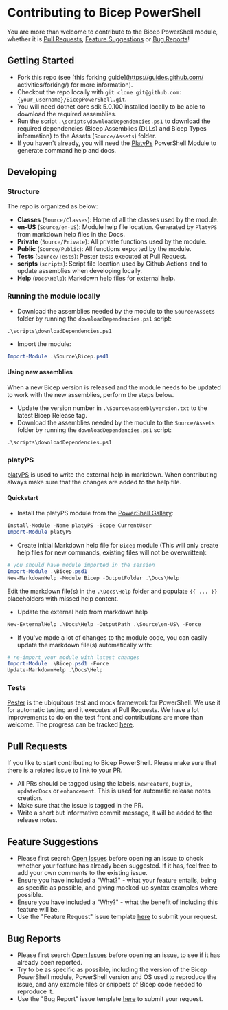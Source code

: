 # Contributing to Bicep PowerShell

You are more than welcome to contribute to the Bicep PowerShell module, whether it is [Pull Requests](#pull-requests), [Feature Suggestions](#feature-suggestions) or [Bug Reports](#bug-reports)!

## Getting Started

- Fork this repo (see [this forking guide](https://guides.github.com/ activities/forking/) for more information).
- Checkout the repo locally with `git clone git@github.com:{your_username}/BicepPowerShell.git`.
- You will need dotnet core sdk 5.0.100 installed locally to be able to download the required assemblies.
- Run the script `.\scripts\downloadDependencies.ps1` to download the required dependencies (Bicep Assemblies (DLLs) and Bicep Types information) to the Assets (`Source/Assets`) folder.
- If you haven't already, you will need the [PlatyPs](https://github.com/PowerShell/platyPS) PowerShell Module to generate command help and docs.


## Developing

### Structure

The repo is organized as below:

- **Classes** (`Source/Classes`): Home of all the classes used by the module.
- **en-US** (`Source/en-US`): Module help file location. Generated by `PlatyPS` from markdown help files in the Docs.
- **Private** (`Source/Private`): All private functions used by the module.
- **Public** (`Source/Public`): All functions exported by the module.
- **Tests** (`Source/Tests`): Pester tests executed at Pull Request.
- **scripts** (`scripts`): Script file location used by Github Actions and to update assemblies when developing locally.
- **Help** (`Docs\Help`): Markdown help files for external help.

### Running the module locally

- Download the assemblies needed by the module to the `Source/Assets` folder by running the `downloadDependencies.ps1` script:

```
.\scripts\downloadDependencies.ps1
```

- Import the module:

```powershell
Import-Module .\Source\Bicep.psd1
```

#### Using new assemblies

When a new Bicep version is released and the module needs to be updated to work with the new assemblies, perform the steps below.

- Update the version number in `.\Source\assemblyversion.txt` to the latest Bicep Release tag.
- Download the assemblies needed by the module to the `Source/Assets` folder by running the `downloadDependencies.ps1` script:

```
.\scripts\downloadDependencies.ps1
```

### platyPS

[platyPS](https://github.com/PowerShell/platyPS) is used to write the external help in markdown. When contributing always make sure that the changes are added to the help file.

#### Quickstart

- Install the platyPS module from the [PowerShell Gallery](https://powershellgallery.com):

```powershell
Install-Module -Name platyPS -Scope CurrentUser
Import-Module platyPS
```

- Create initial Markdown help file for `Bicep` module (This will only create help files for new commands, existing files will not be overwritten):

```powershell
# you should have module imported in the session
Import-Module .\Bicep.psd1
New-MarkdownHelp -Module Bicep -OutputFolder .\Docs\Help
```

Edit the markdown file(s) in the `.\Docs\Help` folder and populate `{{ ... }}` placeholders with missed help content.

- Update the external help from markdown help

```powershell
New-ExternalHelp .\Docs\Help -OutputPath .\Source\en-US\ -Force
```

- If you've made a lot of changes to the module code, you can easily update the markdown file(s) automatically with:

```powershell
# re-import your module with latest changes
Import-Module .\Bicep.psd1 -Force
Update-MarkdownHelp .\Docs\Help
```

### Tests

[Pester](https://github.com/pester/Pester) is the ubiquitous test and mock framework for PowerShell. We use it for automatic testing and it executes at Pull Requests. We have a lot improvements to do on the test front and contributions are more than welcome. The progress can be tracked [here](https://github.com/StefanIvemo/BicepPowerShell/issues/22).

## Pull Requests

If you like to start contributing to Bicep PowerShell. Please make sure that there is a related issue to link to your PR.

- All PRs should be tagged using the labels, `newFeature`, `bugFix`, `updatedDocs` or `enhancement`. This is used for automatic release notes creation.
- Make sure that the issue is tagged in the PR.
- Write a short but informative commit message, it will be added to the release notes.

## Feature Suggestions

- Please first search [Open Issues](https://github.com/StefanIvemo/BicepPowerShell/issues) before opening an issue to check whether your feature has already been suggested. If it has, feel free to add your own comments to the existing issue.
- Ensure you have included a "What?" - what your feature entails, being as specific as possible, and giving mocked-up syntax examples where possible.
- Ensure you have included a "Why?" - what the benefit of including this feature will be.
- Use the "Feature Request" issue template [here](https://github.com/StefanIvemo/BicepPowerShell/issues/new/choose) to submit your request.

## Bug Reports

- Please first search [Open Issues](https://github.com/StefanIvemo/BicepPowerShell/issues) before opening an issue, to see if it has already been reported.
- Try to be as specific as possible, including the version of the Bicep PowerShell module, PowerShell version and OS used to reproduce the issue, and any example files or snippets of Bicep code needed to reproduce it.
- Use the "Bug Report" issue template [here](https://github.com/StefanIvemo/BicepPowerShell/issues/new/choose) to submit your request.
